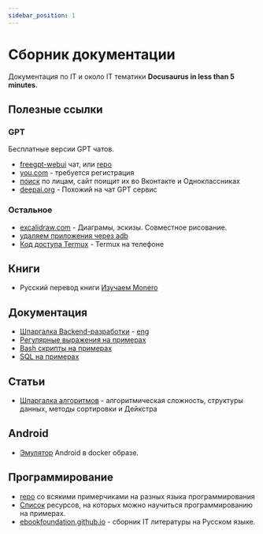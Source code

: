 ```yaml
---
sidebar_position: 1
---
```


# Сборник документации

Документация по IT и около IT тематики **Docusaurus in less than 5 minutes**.

## Полезные ссылки

### GPT
Бесплатные версии GPT чатов.
- [freegpt-webui](https://freegpt-webui.ramonvc.repl.co/chat/) чат, или [repo](https://github.com/ramonvc/freegpt-webui/tree/main)
- [you.com](https://you.com/) - требуется регистрация
- [поиск](https://search4faces.com/search.html) по лицам, сайт поищит их во Вконтакте и Одноклассниках
- [deepai.org](https://deepai.org) - Похожий на чат GPT сервис 

### Остальное

- [excalidraw.com](https://excalidraw.com/) - Диаграмы, эскизы. Совместное рисование.
- [удаляем приложения через adb](https://selivan.github.io/2020/02/25/removing-bloatware-from-xiaomi-miui-android.html)
- [Код доступа Termux](https://habr.com/ru/articles/652633/) - Termux на телефоне

## Книги

- Русский перевод книги [Изучаем Monero](https://github.com/monerobook/monerobook/tree/master/translations/ru)

## Документация

- [Шпаргалка Backend-разработки](https://github.com/cheatsnake/backend-cheats/blob/master/README_RUS.md) - [eng](https://github.com/cheatsnake/backend-cheats/blob/master/README.md)
- [Регулярные выражения на примерах](https://github.com/cheatsnake/regex-by-example/blob/master/README_RUS.md)
- [Bash скрипты на примерах](https://github.com/cheatsnake/bash-scripts-by-example/blob/master/README_RUS.md)
- [SQL на примерах](https://github.com/cheatsnake/sql-by-example/blob/master/README_RUS.md)

## Статьи

- [Шпаргалка алгоритмов](https://habr.com/ru/articles/794556/) - алгоритмическая сложность, структуры данных, методы сортировки и Дейкстра


## Android

- [Эмулятор](https://github.com/budtmo/docker-android) Android в docker образе.

## Программирование

- [repo](https://github.com/javier-lopez/learn/tree/master) со всякими примерчиками на разных языка программирования
- [Список](https://github.com/cheatsnake/awesome-examples#readme) ресурсов, на которых можно научиться программированию на примерах.
- [ebookfoundation.github.io](https://ebookfoundation.github.io/free-programming-books/books/free-programming-books-ru.html) - сборник IT литературы на Русском языке.
